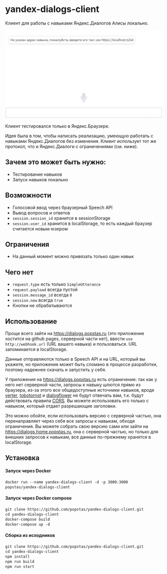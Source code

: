 # yandex-dialogs-client

Клиент для работы с навыками Яндекс.Диалогов Алисы локально.

![demo](/static/demo.gif)

Клиент тестировался только в Яндекс.Браузере.

Идея была в том, чтобы написать реализацию, умеющую работать с навыками Яндекс.Диалогов без изменения.
Клиент использует тот же протокол, что и Яндекс.Диалоги с ограничениями (см. ниже).

## Зачем это может быть нужно:
- Тестирование навыков
- Запуск навыков локально

## Возможности
- Голосовой ввод через браузерный Speech API
- Вывод вопросов и ответов
- `session.session_id` хранится в sessionStorage
- `session.user_id` хранится в localStorage, то есть каждый браузер считается новым юзером

## Ограничения
- На данный момент можно привязать только один навык

## Чего нет
- `request.type` есть только `SimpleUtterance`
- `request.payload` всегда пустой
- `session.message_id` всегда `0`
- `session.new` всегда `true`
- Кнопки не обрабатываются

## Использование
Проще всего зайти на https://dialogs.popstas.ru (это приложение хостится на github pages, серверной части нет), 
ввести `use http://webhook.url` (URL вашего навыка) и пользоваться. URL запоминается в localStorage.

Данные отправляются только в Speech API и на URL, который вы укажете, но приложение может быть сломано в процессе разработки,
поэтому надежнее скачать и запустить у себя.

У приложения на https://dialogs.popstas.ru есть ограничение: так как у него нет серверной части,
запросы к навыку шлются прямо из браузера, из-за этого все общедоступные источники навыков, вроде 
[verter](https://www.verter.online/), 
[tobotornot](http://alisa.tobotornot.com/) и 
[dialogflower](https://dialogflower.com/) 
не будут отвечать вам, т.к. будут действовать правила [CORS](https://developer.mozilla.org/ru/docs/Web/HTTP/CORS).
Вы можете использовать его только с навыком, который отдает разрешающие заголовки.

Это можно обойти, если использовать версию с серверной частью, она перенаправляет через себя все запросы к навыкам, 
обходя ограничения. Вы можете собрать свою версию сами или зайти на https://dialogs.home.popstas.ru,
она с серверной частью, но только для внешних запросов к навыкам, все данные по-прежнему хранятся в localStorage.



## Установка

#### Запуск через Docker

```
docker run --name yandex-dialogs-client -d -p 3000:3000 popstas/yandex-dialogs-client
```

#### Запуск через Docker compose

```
git clone https://github.com/popstas/yandex-dialogs-client.git
cd yandex-dialogs-client
docker-compose build
docker-compose up -d
```

#### Сборка из исходников

```
git clone https://github.com/popstas/yandex-dialogs-client.git
cd yandex-dialogs-client
npm install
npm run build
npm run start
```
